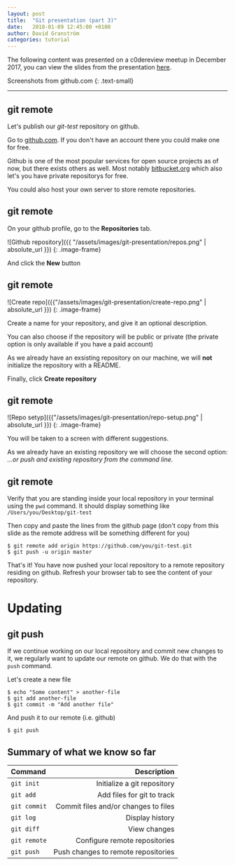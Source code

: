 ```yaml
---
layout: post
title:  "Git presentation (part 3)"
date:   2018-01-09 12:45:00 +0100
author: David Granström
categories: tutorial
---
```


The following content was presented on a c0dereview meetup in December 2017, you can view the slides from the presentation [here](https://davidgranstrom.github.io/git-presentation).

Screenshots from github.com
{: .text-small}

---

## git remote

Let's publish our *git-test* repository on github. 

Go to [github.com](https://github.com/). If you don't have an account there you could make one for free.

Github is one of the most popular services for open source projects as of now, but there exists others as well. Most notably [bitbucket.org](https://bitbucket.org/) which also let's you have private repositorys for free.

You could also host your own server to store remote repositories.


## git remote

On your github profile, go to the **Repositories** tab.

![Github repository]({{ "/assets/images/git-presentation/repos.png" | absolute_url }})
{: .image-frame}

And click the **New** button


## git remote

![Create repo]({{"/assets/images/git-presentation/create-repo.png" | absolute_url }})
{: .image-frame}

Create a name for your repository, and give it an optional description.

You can also choose if the repository will be public or private (the private option is only available if you have a paid account)

As we already have an exsisting repository on our machine, we will **not** initialize the repository with a README.

Finally, click **Create repository**


## git remote

![Repo setyp]({{"/assets/images/git-presentation/repo-setup.png" | absolute_url }})
{: .image-frame}

You will be taken to a screen with different suggestions.

As we already have an existing repository we will choose the second option: *...or push and existing repository from the command line.*


## git remote

Verify that you are standing inside your local repository in your terminal using the `pwd` command. It should display something like `/Users/you/Desktop/git-test`

Then copy and paste the lines from the github page (don't copy from this slide as the remote address will be something different for you)

```shell
$ git remote add origin https://github.com/you/git-test.git
$ git push -u origin master
```

That's it! You have now pushed your local repository to a remote repository residing on github. Refresh your browser tab to see the content of your repository.


# Updating


## git push

If we continue working on our local repository and commit new changes to it, we regularly want to update our remote on github. We do that with the `push` command.

Let's create a new file

```shell
$ echo "Some content" > another-file
$ git add another-file
$ git commit -m "Add another file"
```
And push it to our remote (i.e. github)

```shell
$ git push
```

## Summary of what we know so far

| Command                     | Description                          |
|:--------------------------- | ------------------------------------:|
| `git init`                  | Initialize a git repository          |
| `git add`                   | Add files for git to track           |
| `git commit`                | Commit files and/or changes to files |
| `git log`                   | Display history                      |
| `git diff`                  | View changes                         |
| `git remote`                | Configure remote repositories        |
| `git push`                  | Push changes to remote repositories  |
